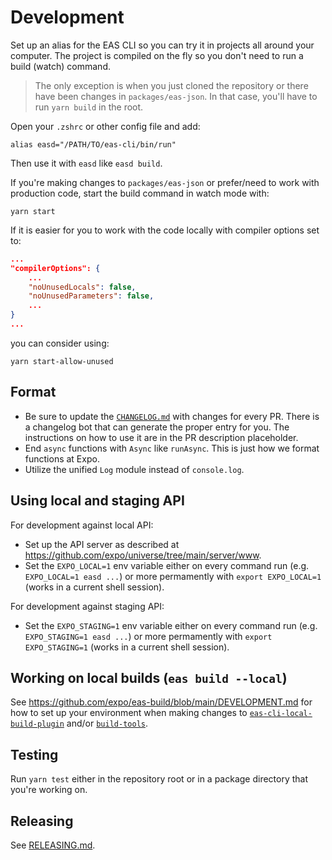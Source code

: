 # Development

Set up an alias for the EAS CLI so you can try it in projects all around your computer. The project is compiled on the fly so you don't need to run a build (watch) command.

> The only exception is when you just cloned the repository or there have been changes in `packages/eas-json`. In that case, you'll have to run `yarn build` in the root.

Open your `.zshrc` or other config file and add:

```
alias easd="/PATH/TO/eas-cli/bin/run"
```

Then use it with `easd` like `easd build`.

If you're making changes to `packages/eas-json` or prefer/need to work with production code, start the build command in watch mode with:

```
yarn start
```

If it is easier for you to work with the code locally with compiler options set to:

```json
...
"compilerOptions": {
    ...
    "noUnusedLocals": false,
    "noUnusedParameters": false,
    ...
}
...
```

you can consider using:

```
yarn start-allow-unused
```

## Format

- Be sure to update the [`CHANGELOG.md`](./CHANGELOG.md) with changes for every PR. There is a changelog bot that can generate the proper entry for you. The instructions on how to use it are in the PR description placeholder.
- End `async` functions with `Async` like `runAsync`. This is just how we format functions at Expo.
- Utilize the unified `Log` module instead of `console.log`.

## Using local and staging API

For development against local API:

- Set up the API server as described at https://github.com/expo/universe/tree/main/server/www.
- Set the `EXPO_LOCAL=1` env variable either on every command run (e.g. `EXPO_LOCAL=1 easd ...`) or more permamently with `export EXPO_LOCAL=1` (works in a current shell session).

For development against staging API:

- Set the `EXPO_STAGING=1` env variable either on every command run (e.g. `EXPO_STAGING=1 easd ...`) or more permamently with `export EXPO_STAGING=1` (works in a current shell session).

## Working on local builds (`eas build --local`)

See https://github.com/expo/eas-build/blob/main/DEVELOPMENT.md for how to set up your environment when making changes to [`eas-cli-local-build-plugin`](https://github.com/expo/eas-build/tree/main/packages/local-build-plugin) and/or [`build-tools`](https://github.com/expo/eas-build/tree/main/packages/build-tools).

## Testing

Run `yarn test` either in the repository root or in a package directory that you're working on.

## Releasing

See [RELEASING.md](./RELEASING.md).
